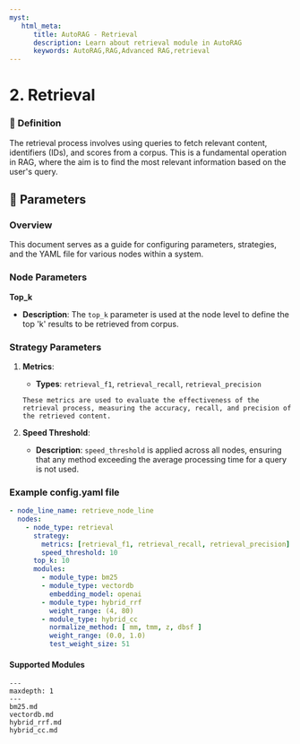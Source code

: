 ```yaml
---
myst:
   html_meta:
      title: AutoRAG - Retrieval
      description: Learn about retrieval module in AutoRAG
      keywords: AutoRAG,RAG,Advanced RAG,retrieval
---
```

# 2. Retrieval

### 🔎 **Definition**
The retrieval process involves using queries to fetch relevant content, identifiers (IDs), and scores from a corpus. This is a fundamental operation in RAG, where the aim is to find the most relevant information based on the user's query.

## 🔢 **Parameters**

### **Overview**
This document serves as a guide for configuring parameters, strategies, and the YAML file for various nodes within a system.

### **Node Parameters**
**Top_k**
- **Description**: The `top_k` parameter is used at the node level to define the top 'k' results to be retrieved from corpus.

### **Strategy Parameters**
1. **Metrics**:
   - **Types**: `retrieval_f1`, `retrieval_recall`, `retrieval_precision`
   ```{admonition} Purpose
   These metrics are used to evaluate the effectiveness of the retrieval process, measuring the accuracy, recall, and precision of the retrieved content.
   ```

2. **Speed Threshold**:
   - **Description**: `speed_threshold` is applied across all nodes, ensuring that any method exceeding the average processing time for a query is not used.

### Example config.yaml file
```yaml
- node_line_name: retrieve_node_line
  nodes:
    - node_type: retrieval
      strategy:
        metrics: [retrieval_f1, retrieval_recall, retrieval_precision]
        speed_threshold: 10
      top_k: 10
      modules:
        - module_type: bm25
        - module_type: vectordb
          embedding_model: openai
        - module_type: hybrid_rrf
          weight_range: (4, 80)
        - module_type: hybrid_cc
          normalize_method: [ mm, tmm, z, dbsf ]
          weight_range: (0.0, 1.0)
          test_weight_size: 51
```

#### Supported Modules

```{toctree}
---
maxdepth: 1
---
bm25.md
vectordb.md
hybrid_rrf.md
hybrid_cc.md
```
